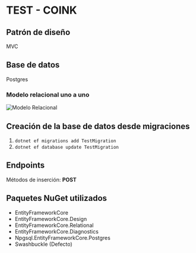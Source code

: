 # TEST - COINK

## Patrón de diseño
MVC

## Base de datos
Postgres

### Modelo relacional uno a uno
![Modelo Relacional](https://github.com/user-attachments/assets/0cb1b500-acbf-4c88-9f92-159c5378bc33)

## Creación de la base de datos desde migraciones
1. `dotnet ef migrations add TestMigration`
2. `dotnet ef database update TestMigration`

## Endpoints
Métodos de inserción: **POST**

## Paquetes NuGet utilizados
- EntityFrameworkCore
- EntityFrameworkCore.Design
- EntityFrameworkCore.Relational
- EntityFrameworkCore.Diagnostics
- Npgsql.EntityFrameworkCore.Postgres
- Swashbuckle (Defecto)
